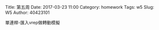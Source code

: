 Title: 第五周
Date: 2017-03-23 11:00
Category: homework
Tags: w5
Slug: W5
Author: 40423101


單連桿-匯入vrep做轉動模擬

<!-- PELICAN_END_SUMMARY -->
